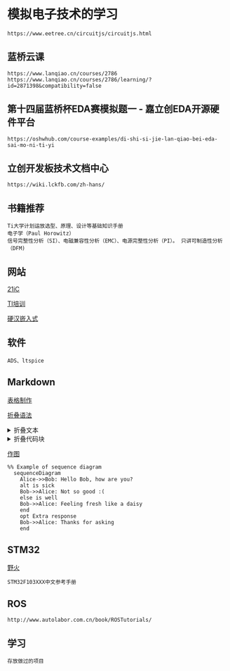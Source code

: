 # 模拟电子技术的学习

~~~
https://www.eetree.cn/circuitjs/circuitjs.html
~~~

## 蓝桥云课

    https://www.lanqiao.cn/courses/2786
    https://www.lanqiao.cn/courses/2786/learning/?id=2871398&compatibility=false

## 第十四届蓝桥杯EDA赛模拟题一 - 嘉立创EDA开源硬件平台

    https://oshwhub.com/course-examples/di-shi-si-jie-lan-qiao-bei-eda-sai-mo-ni-ti-yi

## 立创开发板技术文档中心

    https://wiki.lckfb.com/zh-hans/

## 书籍推荐

    Ti大学计划运放选型、原理、设计等基础知识手册
    电子学（Paul Horowitz）
    信号完整性分析（SI）、电磁兼容性分析（EMC）、电源完整性分析（PI）。 只讲可制造性分析（DFM) 

## 网站
    
   [21iC](https://www.21ic.com/)

[TI培训](https://edu.21ic.com/)

[硬汉嵌入式](https://www.armbbs.cn/forum.php?gid=24)

## 软件

    ADS、ltspice

## Markdown

[表格制作](https://tableconvert.com/)

[折叠语法](https://www.cnblogs.com/shirui/p/10763515.html) 

<details>
  <summary>折叠文本</summary>
  此处可书写文本
  嗯，是可以书写文本的
</details>

<details>
  <summary>折叠代码块</summary>
  <pre><code> 
     System.out.println("虽然可以折叠代码块");
     System.out.println("但是代码无法高亮");
  </code></pre>
</details>

[作图](https://www.cnblogs.com/shirui/p/10763443.html)

```mermaid
%% Example of sequence diagram
  sequenceDiagram
    Alice->>Bob: Hello Bob, how are you?
    alt is sick
    Bob->>Alice: Not so good :(
    else is well
    Bob->>Alice: Feeling fresh like a daisy
    end
    opt Extra response
    Bob->>Alice: Thanks for asking
    end
```

## STM32

[野火](zhttps://doc.embedfire.com/mcu/stm32/f103mini/std/zh/latest/book/First_acquaintance.html#id1)

    STM32F103XXX中文参考手册

## ROS

    http://www.autolabor.com.cn/book/ROSTutorials/

## 学习

    存放做过的项目